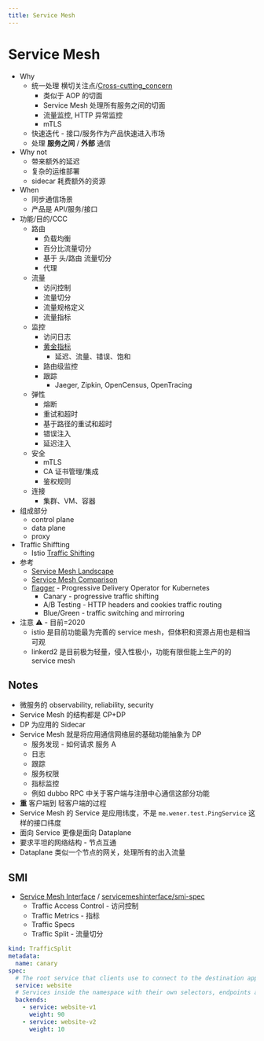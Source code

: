 ```yaml
---
title: Service Mesh
---
```


# Service Mesh

- Why
  - 统一处理 横切关注点/[Cross-cutting_concern](https://en.wikipedia.org/wiki/Cross-cutting_concern)
    - 类似于 AOP 的切面
    - Service Mesh 处理所有服务之间的切面
    - 流量监控, HTTP 异常监控
    - mTLS
  - 快速迭代 - 接口/服务作为产品快速进入市场
  - 处理 **服务之间** / **外部** 通信
- Why not
  - 带来额外的延迟
  - 复杂的运维部署
  - sidecar 耗费额外的资源
- When
  - 同步通信场景
  - 产品是 API/服务/接口
- 功能/目的/CCC
  - 路由
    - 负载均衡
    - 百分比流量切分
    - 基于 头/路由 流量切分
    - 代理
  - 流量
    - 访问控制
    - 流量切分
    - 流量规格定义
    - 流量指标
  - 监控
    - 访问日志
    - [黄金指标](https://landing.google.com/sre/sre-book/chapters/monitoring-distributed-systems/#xref_monitoring_golden-signals)
      - 延迟、流量、错误、饱和
    - 路由级监控
    - 跟踪
      - Jaeger, Zipkin, OpenCensus, OpenTracing
  - 弹性
    - 熔断
    - 重试和超时
    - 基于路径的重试和超时
    - 错误注入
    - 延迟注入
  - 安全
    - mTLS
    - CA 证书管理/集成
    - 鉴权规则
  - 连接
    - 集群、VM、容器
- 组成部分
  - control plane
  - data plane
  - proxy
- Traffic Shiffting
  - Istio [Traffic Shifting](https://istio.io/latest/docs/tasks/traffic-management/traffic-shifting/)
- 参考
  - [Service Mesh Landscape](https://layer5.io/service-mesh-landscape/)
  - [Service Mesh Comparison](https://servicemesh.es/)
  - [flagger](https://flagger.app/) - Progressive Delivery Operator for Kubernetes
    - Canary - progressive traffic shifting
    - A/B Testing - HTTP headers and cookies traffic routing
    - Blue/Green - traffic switching and mirroring
- 注意 ⚠️ - 目前=2020
  - istio 是目前功能最为完善的 service mesh，但体积和资源占用也是相当可观
  - linkerd2 是目前极为轻量，侵入性极小，功能有限但能上生产的的 service mesh

## Notes

- 微服务的 observability, reliability, security
- Service Mesh 的结构都是 CP+DP
- DP 为应用的 Sidecar
- Service Mesh 就是将应用通信网络层的基础功能抽象为 DP
  - 服务发现 - 如何请求 服务 A
  - 日志
  - 跟踪
  - 服务权限
  - 指标监控
  - 例如 dubbo RPC 中关于客户端与注册中心通信这部分功能
- **重** 客户端到 轻客户端的过程
- Service Mesh 的 Service 是应用纬度，不是 `me.wener.test.PingService` 这样的接口纬度
- 面向 Service 更像是面向 Dataplane
- 要求平坦的网络结构 - 节点互通
- Dataplane 类似一个节点的网关，处理所有的出入流量

## SMI

- [Service Mesh Interface](https://smi-spec.io/) / [servicemeshinterface/smi-spec](https://github.com/servicemeshinterface/smi-spec)
  - Traffic Access Control - 访问控制
  - Traffic Metrics - 指标
  - Traffic Specs
  - Traffic Split - 流量切分

```yaml
kind: TrafficSplit
metadata:
  name: canary
spec:
  # The root service that clients use to connect to the destination application.
  service: website
  # Services inside the namespace with their own selectors, endpoints and configuration.
  backends:
    - service: website-v1
      weight: 90
    - service: website-v2
      weight: 10
```
